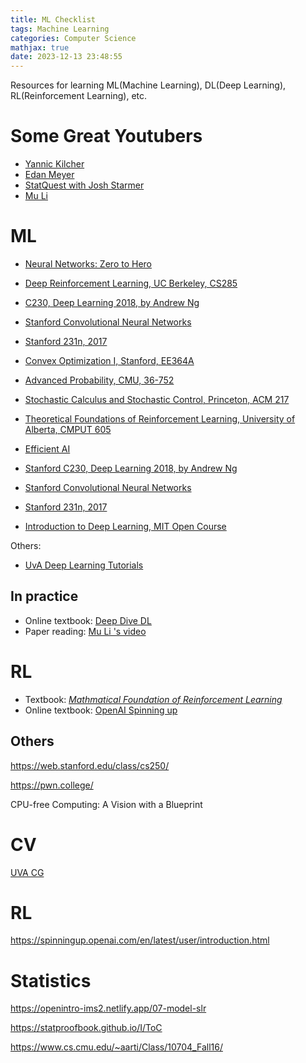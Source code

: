```yaml
---
title: ML Checklist
tags: Machine Learning
categories: Computer Science
mathjax: true
date: 2023-12-13 23:48:55
---
```



Resources for learning ML(Machine Learning), DL(Deep Learning), RL(Reinforcement Learning), etc.

<!--more-->

# Some Great Youtubers

* [Yannic Kilcher](https://www.youtube.com/@YannicKilcher)
* [Edan Meyer](https://www.youtube.com/@EdanMeyer)
* [StatQuest with Josh Starmer](https://www.youtube.com/@statquest)
* [Mu Li](https://www.youtube.com/@mu_li)

# ML

* [Neural Networks: Zero to Hero](https://karpathy.ai/zero-to-hero.html)
* [Deep Reinforcement Learning, UC Berkeley, CS285](https://www.youtube.com/watch?v=JHrlF10v2Og&list=PL_iWQOsE6TfX7MaC6C3HcdOf1g337dlC9Stanford) 
* [C230, Deep Learning 2018, by Andrew Ng](https://www.youtube.com/watch?v=PySo_6S4ZAg&list=PLoROMvodv4rOABXSygHTsbvUz4G_YQhOb)
* [Stanford Convolutional Neural Networks](https://www.youtube.com/watch?v=vT1JzLTH4G4&list=PL3FW7Lu3i5JvHM8ljYj-zLfQRF3EO8sYv)
* [Stanford 231n, 2017](https://www.youtube.com/playlist?list=PLC1qU-LWwrF64f4QKQT-Vg5Wr4qEE1Zxk)

* [Convex Optimization I, Stanford, EE364A](https://see.stanford.edu/Course/EE364A/85)
* [Advanced Probability, CMU, 36-752](https://www.stat.cmu.edu/~arinaldo/Teaching/36752/S18/schedule.html)
* [Stochastic Calculus and Stochastic Control, Princeton, ACM 217](https://web.math.princeton.edu/~rvan/acm217/acm217.html)
* [Theoretical Foundations of Reinforcement Learning, University of Alberta, CMPUT 605](https://rltheory.github.io/pages/about/)
* [Efficient AI](https://www.youtube.com/watch?v=C-4F7o8nr0E)
* [Stanford C230, Deep Learning 2018, by Andrew Ng](https://www.youtube.com/watch?v=PySo_6S4ZAg&list=PLoROMvodv4rOABXSygHTsbvUz4G_YQhOb)
* [Stanford Convolutional Neural Networks](https://www.youtube.com/watch?v=vT1JzLTH4G4&list=PL3FW7Lu3i5JvHM8ljYj-zLfQRF3EO8sYv)
* [Stanford 231n, 2017](https://www.youtube.com/playlist?list=PLC1qU-LWwrF64f4QKQT-Vg5Wr4qEE1Zxk)
* [Introduction to Deep Learning, MIT Open Course](http://introtodeeplearning.com/https://www.youtube.com/watch?v=QDX-1M5Nj7s)



Others:

* [UvA Deep Learning Tutorials](https://uvadlc-notebooks.readthedocs.io/en/latest/index.html)

## In practice

* Online textbook: [Deep Dive DL](http://d2l.ai/chapter_preface/index.html)
* Paper reading: [Mu Li 's video](https://www.youtube.com/@mu_li/videos)

# RL

* Textbook: [*Mathmatical Foundation of Reinforcement Learning*](https://github.com/MathFoundationRL/Book-Mathmatical-Foundation-of-Reinforcement-Learning)
* Online textbook: [OpenAI Spinning up](https://spinningup.openai.com/en/latest/user/introduction.html)

## Others

https://web.stanford.edu/class/cs250/

https://pwn.college/

CPU-free Computing: A Vision with a Blueprint

# CV

[UVA CG](https://staff.fnwi.uva.nl/r.vandenboomgaard/IPCV20172018/LectureNotes/MATH/homogenous.html)

# RL

https://spinningup.openai.com/en/latest/user/introduction.html

# Statistics

https://openintro-ims2.netlify.app/07-model-slr

https://statproofbook.github.io/I/ToC

https://www.cs.cmu.edu/~aarti/Class/10704_Fall16/






